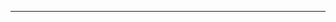 <!--
CO_OP_TRANSLATOR_METADATA:
{
  "original_hash": "661bbc8e2592ebbb96aa84b1462f5755",
  "translation_date": "2025-08-28T20:05:53+00:00",
  "source_file": "03-CoreGenerativeAITechniques/README.md",
  "language_code": "es"
}
-->


---

